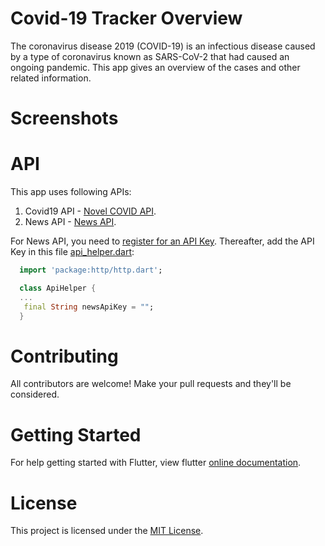 
# Covid-19 Tracker Overview
The coronavirus disease 2019 (COVID-19) is an infectious disease caused by a type of coronavirus known as SARS-CoV-2 that had caused an ongoing pandemic. This app gives an overview of the cases and other related information.

# Screenshots

# API
This app uses following APIs:
1. Covid19 API - [Novel COVID API](https://corona.lmao.ninja/).
2. News API - [News API](https://newsapi.org/).

For News API, you need to [register for an API Key](https://newsapi.org/register).
Thereafter, add the API Key in this file [api_helper.dart](https://github.com/emartsoft/covid19tracker/blob/master/lib/api/api_helper.dart):

```dart
  import 'package:http/http.dart';

  class ApiHelper {
  ...
   final String newsApiKey = "";
  }
```

# Contributing
All contributors are welcome! 
Make your pull requests and they'll be considered.

# Getting Started
For help getting started with Flutter, view flutter [online documentation](https://flutter.io/).

# License
This project is licensed under the [MIT License](LICENSE).

